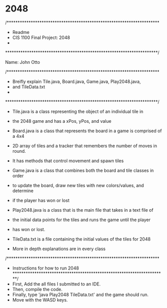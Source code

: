 # 2048
/**********************************************************************
 * Readme
 * CIS 1100 Final Project: 2048
 * 
 **********************************************************************/

 Name: John Otto


/**********************************************************************
 * Breifly explain Tile.java, Board.java, Game.java, Play2048.java, 
 * and TileData.txt
 * 
 **********************************************************************/
 * Tile.java is a class representing the object of an individual tile in 
 * the 2048 game and has a xPos, yPos, and value
 
 * Board.java is a class that represents the board in a game is comprised of a 4x4
 * 2D array of tiles and a tracker that remembers the number of moves in round.
 * It has methods that control movement and spawn tiles
 
 * Game.java is a class that combines both the board and tile classes in order
 * to update the board, draw new tiles with new colors/values, and determine
 * if the player has won or lost
 
 * Play2048.java is a class that is the main file that takes in a text file of 
 * the initial data points for the tiles and runs the game until the player 
 * has won or lost.
 
 * TileData.txt is a file containing the initial values of the tiles for 2048
 
 * More in depth explanations are in every class

 /**********************************************************************
 * Instructions for how to run 2048
 **********************************************************************/
 * First, Add the all files I submitted to an IDE. 
 * Then, compile the code. 
 * Finally, type 'java Play2048 TileData.txt' and the game should run.
 * Move with the WASD keys.


